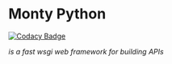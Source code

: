 # Monty Python

[![Codacy Badge](https://api.codacy.com/project/badge/Grade/4936bb089abe4cf89117fd309ed790c1)](https://app.codacy.com/gh/9en9i/monty?utm_source=github.com&utm_medium=referral&utm_content=9en9i/monty&utm_campaign=Badge_Grade_Settings)

_is a fast wsgi web framework for building APIs_